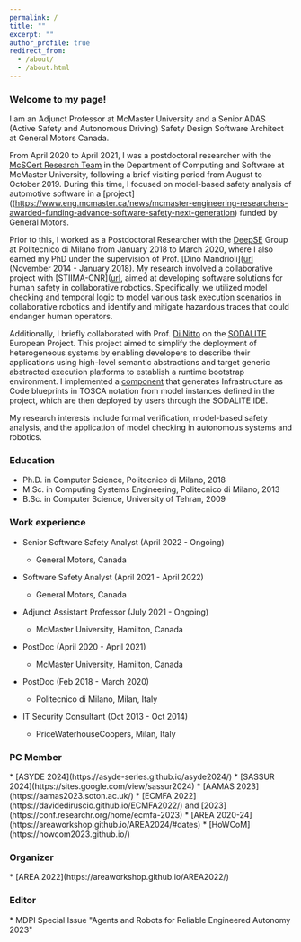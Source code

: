 ```yaml
---
permalink: /
title: ""
excerpt: ""
author_profile: true
redirect_from:
  - /about/
  - /about.html
---
```


<h3>Welcome to my page!</h3>

I am an Adjunct Professor at McMaster University and a Senior ADAS (Active Safety and Autonomous Driving) Safety Design Software Architect at General Motors Canada.

From April 2020 to April 2021, I was a postdoctoral researcher with the [McSCert Research Team](https://www.mcscert.ca/mcscert-research-team/) in the Department of Computing and Software at McMaster University, following a brief visiting period from August to October 2019. During this time, I focused on model-based safety analysis of automotive software in a [project]((https://www.eng.mcmaster.ca/news/mcmaster-engineering-researchers-awarded-funding-advance-software-safety-next-generation) funded by General Motors.

Prior to this, I worked as a Postdoctoral Researcher with the [DeepSE]([url](https://www.deepse.deib.polimi.it/)) Group at Politecnico di Milano from January 2018 to March 2020, where I also earned my PhD under the supervision of Prof. [Dino Mandrioli]([url](https://www4.ceda.polimi.it/manifesti/manifesti/controller/ricerche/RicercaPerDocentiPublic.do?evn_didattica=EVENTO&&aa=2019&k_cf=-1&k_corso_la=-1&ac_ins=0&lang=EN&tipoCorso=ALL_TIPO_CORSO&semestre=ALL_SEMESTRI&tipoInsegnamento=ALL_TIPO_INSEGNAMENTO&sede=ALL_SEDI&n_docente=dino&k_doc=231476&tab_ricerca=2) (November 2014 - January 2018). My research involved a collaborative project with [STIIMA-CNR]([url](https://www.stiima.cnr.it/en/), aimed at developing software solutions for human safety in collaborative robotics. Specifically, we utilized model checking and temporal logic to model various task execution scenarios in collaborative robotics and identify and mitigate hazardous traces that could endanger human operators.

Additionally, I briefly collaborated with Prof. [Di Nitto]([url](https://dinitto.faculty.polimi.it/)) on the [SODALITE]([url](https://www.sodalite.eu/)) European Project. This project aimed to simplify the deployment of heterogeneous systems by enabling developers to describe their applications using high-level semantic abstractions and target generic abstracted execution platforms to establish a runtime bootstrap environment. I implemented a [component]([url](https://github.com/SODALITE-EU/iac-blueprint-builder)) that generates Infrastructure as Code blueprints in TOSCA notation from model instances defined in the project, which are then deployed by users through the SODALITE IDE.

My research interests include formal verification, model-based safety analysis, and the application of model checking in autonomous systems and robotics.


<h3>Education</h3>

* Ph.D. in Computer Science, Politecnico di Milano, 2018
* M.Sc. in Computing Systems Engineering, Politecnico di Milano, 2013
* B.Sc. in Computer Science, University of Tehran, 2009

<h3>Work experience</h3>

* Senior Software Safety Analyst (April 2022 - Ongoing)         
  * General Motors, Canada

* Software Safety Analyst (April 2021 - April 2022)         
  * General Motors, Canada                                  

* Adjunct Assistant Professor (July 2021 - Ongoing)
  * McMaster University, Hamilton, Canada
  
* PostDoc (April 2020 - April 2021)
  * McMaster University, Hamilton, Canada

* PostDoc (Feb 2018 - March 2020)
  * Politecnico di Milano, Milan, Italy

* IT Security Consultant (Oct 2013 - Oct 2014)
  * PriceWaterhouseCoopers, Milan, Italy




<h3>PC Member</h3>
 * [ASYDE 2024](https://asyde-series.github.io/asyde2024/)
 * [SASSUR 2024](https://sites.google.com/view/sassur2024)
 * [AAMAS 2023](https://aamas2023.soton.ac.uk/)
 * [ECMFA 2022](https://davidediruscio.github.io/ECMFA2022/) and [2023](https://conf.researchr.org/home/ecmfa-2023)
 * [AREA 2020-24](https://areaworkshop.github.io/AREA2024/#dates)
 * [HoWCoM](https://howcom2023.github.io/)


<h3>Organizer</h3>
 * [AREA 2022](https://areaworkshop.github.io/AREA2022/)

<h3>Editor</h3> 
 * MDPI Special Issue "Agents and Robots for Reliable Engineered Autonomy 2023"



<!-- Global site tag (gtag.js) - Google Analytics -->
<script async src="https://www.googletagmanager.com/gtag/js?id=G-22E0C3YSYV"></script>
<script>
  window.dataLayer = window.dataLayer || [];
  function gtag(){dataLayer.push(arguments);}
  gtag('js', new Date());

  gtag('config', 'G-22E0C3YSYV');
</script>

